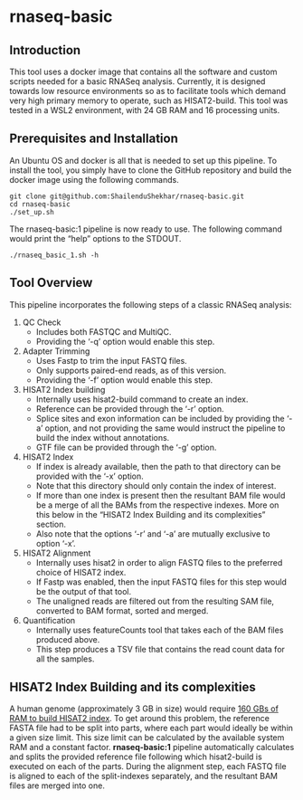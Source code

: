 # rnaseq-basic
## Introduction
This tool uses a docker image that contains all the software and custom scripts needed for a basic RNASeq analysis.
Currently, it is designed towards low resource environments so as to facilitate tools which demand very high primary memory to operate, such as HISAT2-build. This tool was tested in a WSL2 environment, with 24 GB RAM and 16 processing units.
## Prerequisites and Installation
An Ubuntu OS and docker is all that is needed to set up this pipeline.
To install the tool, you simply have to clone the GitHub repository and build the docker image using the following commands.
```
git clone git@github.com:ShailenduShekhar/rnaseq-basic.git
cd rnaseq-basic
./set_up.sh
```
The rnaseq-basic:1 pipeline is now ready to use. The following command would print the “help” options to the STDOUT.
```
./rnaseq_basic_1.sh -h
```
## Tool Overview
This pipeline incorporates the following steps of a classic RNASeq analysis:
1. QC Check
   - Includes both FASTQC and MultiQC.
   - Providing the ‘-q’ option would enable this step.
3. Adapter Trimming
   - Uses Fastp to trim the input FASTQ files.
   - Only supports paired-end reads, as of this version.
   - Providing the ‘-f’ option would enable this step.
4. HISAT2 Index building
   - Internally uses hisat2-build command to create an index.
   -	Reference can be provided through the ‘-r’ option.
   -	Splice sites and exon information can be included by providing the ‘-a’ option, and not providing the same would instruct the pipeline to build the index without annotations.
   -	GTF file can be provided through the ‘-g’ option.
5. HISAT2 Index
   -	If index is already available, then the path to that directory can be provided with the ‘-x’ option.
   -	Note that this directory should only contain the index of interest.
   -	If more than one index is present then the resultant BAM file would be a merge of all the BAMs from the respective indexes. More on this below in the “HISAT2 Index Building and its complexities” section.
   -	Also note that the options ‘-r’ and ‘-a’ are mutually exclusive to option ‘-x’.
6. HISAT2 Alignment
   -	Internally uses hisat2 in order to align FASTQ files to the preferred choice of HISAT2 index.
   - If Fastp was enabled, then the input FASTQ files for this step would be the output of that tool.
   -	The unaligned reads are filtered out from the resulting SAM file, converted to BAM format, sorted and merged.
7. Quantification
   -	Internally uses featureCounts tool that takes each of the BAM files produced above.
   -	This step produces a TSV file that contains the read count data for all the samples.
## HISAT2 Index Building and its complexities
A human genome (approximately 3 GB in size) would require [160 GBs of RAM to build HISAT2 index](https://github.com/griffithlab/rnaseq_tutorial/wiki/Indexing#:~:text=WARNING%3A%20In%20order%20to%20index%20the%20entire%20human%20genome%2C%20HISAT2%20requires%20160GB%20of%20RAM.). To get around this problem, the reference FASTA file had to be split into parts, where each part would ideally be within a given size limit. This size limit can be calculated by the available system RAM and a constant factor.
**rnaseq-basic:1** pipeline automatically calculates and splits the provided reference file following which hisat2-build is executed on each of the parts. During the alignment step, each FASTQ file is aligned to each of the split-indexes separately, and the resultant BAM files are merged into one.
